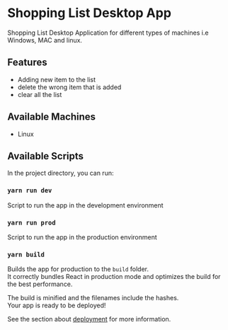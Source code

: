# Shopping List Desktop App

Shopping List Desktop Application for different types of machines i.e Windows, MAC and linux.

## Features

* Adding new item to the list
* delete the wrong item that is added
* clear all the list

## Available Machines

* Linux

## Available Scripts

In the project directory, you can run:

### `yarn run dev`

Script to run the app in the development environment

### `yarn run prod`

Script to run the app in the production environment

### `yarn build`

Builds the app for production to the `build` folder.\
It correctly bundles React in production mode and optimizes the build for the best performance.

The build is minified and the filenames include the hashes.\
Your app is ready to be deployed!

See the section about [deployment](https://facebook.github.io/create-react-app/docs/deployment) for more information.
